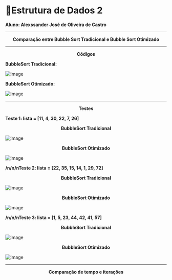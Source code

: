 # :book:Estrutura de Dados 2


<strong>Aluno: Alexssander José de Oliveira de Castro</strong>



---

<p align="center">
  <strong>Comparação entre Bubble Sort Tradicional e Bubble Sort Otimizado</strong>
</p>


---
<p align="center">
  <strong>Códigos</strong>
</p>



<strong>BubbleSort Tradicional:</strong>

![image](https://github.com/user-attachments/assets/0106adfc-db11-4e59-9a7a-8b9501e30afd)

<strong>BubbleSort Otimizado:</strong>

![image](https://github.com/user-attachments/assets/0d234ef2-69d2-428a-b1ed-3a82c3d60dcc)


---
<p align="center">
  <strong>Testes</strong>
</p>



<strong>Teste 1: lista = [11, 4, 30, 22, 7, 26]</strong>


<p align="center">
  <strong>BubbleSort Tradicional</strong>
</p>

![image](https://github.com/user-attachments/assets/a06fccd0-4364-4caf-8411-be7da244181d)

<p align="center">
  <strong>BubbleSort Otimizado</strong>
</p>

![image](https://github.com/user-attachments/assets/37fa587b-ddfe-4a4b-abad-f295317291d5)





<strong>/n/n/nTeste 2: lista = [22, 35, 15, 14, 1, 29, 72]</strong>


<p align="center">
  <strong>BubbleSort Tradicional</strong>
</p>

![image](https://github.com/user-attachments/assets/125f0892-6bb3-4047-931f-4e152246cc81)


<p align="center">
  <strong>BubbleSort Otimizado</strong>
</p>

![image](https://github.com/user-attachments/assets/088e0873-6497-4b77-90b6-925599f5ee76)





<strong>/n/n/nTeste 3: lista = [1, 5, 23, 44, 42, 41, 57]</strong>


<p align="center">
  <strong>BubbleSort Tradicional</strong>
</p>

![image](https://github.com/user-attachments/assets/3102f0f8-3a6b-47cc-93ef-bf380248d8da)


<p align="center">
  <strong>BubbleSort Otimizado</strong>
</p>

![image](https://github.com/user-attachments/assets/7f928c51-15e6-4cfb-8914-ccdff12ca164)


---
<p align="center">
  <strong>Comparação de tempo e iterações</strong>
</p>
